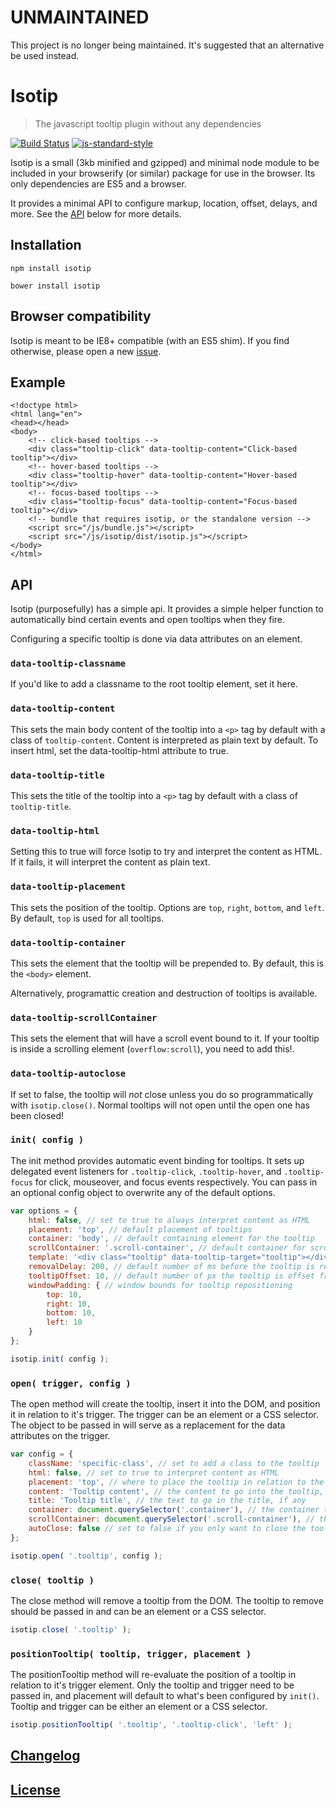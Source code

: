 # UNMAINTAINED

This project is no longer being maintained. It's suggested that an alternative be used instead.

# Isotip

> The javascript tooltip plugin without any dependencies

[![Build Status](https://travis-ci.org/datuhealth/isotip.svg?branch=master)](https://travis-ci.org/datuhealth/isotip)
[![js-standard-style](https://img.shields.io/badge/code%20style-standard-brightgreen.svg)](http://standardjs.com/)

Isotip is a small (3kb minified and gzipped) and minimal node module to be included in your browserify (or similar) package for use in the browser. Its only dependencies are ES5 and a browser.

It provides a minimal API to configure markup, location, offset, delays, and more. See the [API](#api) below for more details.

## Installation

```
npm install isotip
```

```
bower install isotip
```

## Browser compatibility

Isotip is meant to be IE8+ compatible (with an ES5 shim). If you find otherwise, please open a new [issue](https://github.com/datuhealth/isotip/issues/new).

## Example

```
<!doctype html>
<html lang="en">
<head></head>
<body>
    <!-- click-based tooltips -->
    <div class="tooltip-click" data-tooltip-content="Click-based tooltip"></div>
    <!-- hover-based tooltips -->
    <div class="tooltip-hover" data-tooltip-content="Hover-based tooltip"></div>
    <!-- focus-based tooltips -->
    <div class="tooltip-focus" data-tooltip-content="Focus-based tooltip"></div>
    <!-- bundle that requires isotip, or the standalone version -->
    <script src="/js/bundle.js"></script>
    <script src="/js/isotip/dist/isotip.js"></script>
</body>
</html>
```

## API

Isotip (purposefully) has a simple api. It provides a simple helper function to automatically bind certain events and open tooltips when they fire.

Configuring a specific tooltip is done via data attributes on an element.

### **`data-tooltip-classname`**

If you'd like to add a classname to the root tooltip element, set it here.

### **`data-tooltip-content`**

This sets the main body content of the tooltip into a `<p>` tag by default with a class of `tooltip-content`. Content is interpreted as plain text by default. To insert html, set the data-tooltip-html attribute to true.

### **`data-tooltip-title`**

This sets the title of the tooltip into a `<p>` tag by default with a class of `tooltip-title`.

### **`data-tooltip-html`**

Setting this to true will force Isotip to try and interpret the content as HTML. If it fails, it will interpret the content as plain text.

### **`data-tooltip-placement`**

This sets the position of the tooltip. Options are `top`, `right`, `bottom`, and `left`. By default, `top` is used for all tooltips.

### **`data-tooltip-container`**

This sets the element that the tooltip will be prepended to. By default, this is the `<body>` element.

Alternatively, programattic creation and destruction of tooltips is available.

### **`data-tooltip-scrollContainer`**

This sets the element that will have a scroll event bound to it. If your tooltip is inside a scrolling element (`overflow:scroll`), you need to add this!.

### **`data-tooltip-autoclose`**

If set to false, the tooltip will *not* close unless you do so programmatically with `isotip.close()`. Normal tooltips will not open until the open one has been closed!

### **`init( config )`**

The init method provides automatic event binding for tooltips. It sets up delegated event listeners for `.tooltip-click`, `.tooltip-hover`, and `.tooltip-focus` for click, mouseover, and focus events respectively. You can pass in an optional config object to overwrite any of the default options.

```javascript
var options = {
    html: false, // set to true to always interpret content as HTML
    placement: 'top', // default placement of tooltips
    container: 'body', // default containing element for the tooltip
    scrollContainer: '.scroll-container', // default container for scroll watching
    template: '<div class="tooltip" data-tooltip-target="tooltip"></div>', // default template for the tooltip shell
    removalDelay: 200, // default number of ms before the tooltip is removed
    tooltipOffset: 10, // default number of px the tooltip is offset from the trigger element
    windowPadding: { // window bounds for tooltip repositioning
        top: 10,
        right: 10,
        bottom: 10,
        left: 10
    }
};

isotip.init( config );
```

### **`open( trigger, config )`**

The open method will create the tooltip, insert it into the DOM, and position it in relation to it's trigger. The trigger can be an element or a CSS selector. The object to be passed in will serve as a replacement for the data attributes on the trigger.

```javascript
var config = {
    className: 'specific-class', // set to add a class to the tooltip
    html: false, // set to true to interpret content as HTML
    placement: 'top', // where to place the tooltip in relation to the trigger
    content: 'Tooltip content', // the content to go into the tooltip,
    title: 'Tooltip title', // the text to go in the title, if any
    container: document.querySelector('.container'), // the container to append the tooltip to
    scrollContainer: document.querySelector('.scroll-container'), // the container to bind the scroll event to
    autoClose: false // set to false if you only want to close the tooltip programmatically. Normal tooltips won't open until the open one has been closed!
};

isotip.open( '.tooltip', config );
```

### **`close( tooltip )`**

The close method will remove a tooltip from the DOM. The tooltip to remove should be passed in and can be an element or a CSS selector.

```javascript
isotip.close( '.tooltip' );
```

### **`positionTooltip( tooltip, trigger, placement )`**

The positionTooltip method will re-evaluate the position of a tooltip in relation to it's trigger element. Only the tooltip and trigger need to be passed in, and placement will default to what's been configured by `init()`. Tooltip and trigger can be either an element or a CSS selector.

```javascript
isotip.positionTooltip( '.tooltip', '.tooltip-click', 'left' );
```

## [Changelog](CHANGELOG.md)

## [License](LICENSE.md)

